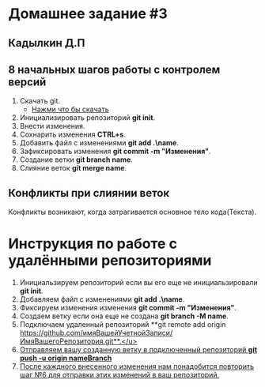 # Домашнее задание #3
## Кадылкин Д.П
## 8 начальных шагов работы с контролем версий
1. Скачать git.
    - [Нажми что бы скачать](https://git-scm.com/ "https://git-scm.com/")
2. Инициализировать репозиторий **git init**.
3. Внести изменения.
4. Сохнарить изменения **CTRL+s**.
5. Добавить файл с изменениями **git add .\name**.
6. Зафиксировать изменения **git commit -m "Изменения"**.
7. Создание ветки **git branch name**.
8. Слияние веток **git merge name**.
## Конфликты при слиянии веток
Конфликты возникают, когда затрагивается основное тело кода(Текста).
# Инструкция по работе с удалёнными репозиториями
1. Инициальзируем репозиторий если вы его еще не инициальзировали **git init**.
2. Добавляем файл с изменениями **git add .\name**.
3. Фиксируем изменения изменения **git commit -m "Изменения"**.
4. Создаем ветку если она еще не создана **git branch -M name**.
5. Подключаем удаленный репозиторий **git remote add origin <u>https://github.com/имяВашейУчетнойЗаписи/ИмяВашегоРепозитория.git**.</u>
6. Отправляем вашу созданную ветку в подключенный репозиторий **git push -u origin nameBranch**
7. После каждного внесенного изменения нам понадобится повторить шаг №6 для отправки этих изменений в ваш репозиторий.
